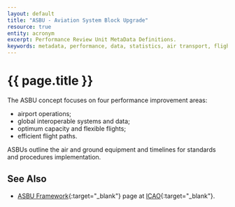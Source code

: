 ```yaml
---
layout: default
title: "ASBU - Aviation System Block Upgrade"
resource: true
entity: acronym
excerpt: Performance Review Unit MetaData Definitions.
keywords: metadata, performance, data, statistics, air transport, flights, europe, delay, safety
---
```

# {{ page.title }}

The ASBU concept focuses on four performance improvement areas:

* airport operations;
* global interoperable systems and data;
* optimum capacity and flexible flights;
* efficient flight paths.

ASBUs outline the air and ground equipment and timelines for standards and procedures implementation.

## See Also

* [ASBU Framework][asbu]{:target="_blank"} page at [ICAO][icao]{:target="_blank"}.

[asbu]: <http://www.icao.int/sustainability/Pages/ASBU-Framework.aspx> "Aviation System Block Upgrade"
[icao]: <http://www.icao.int> "ICAO"